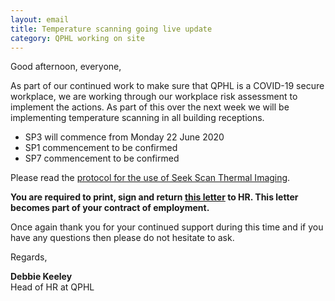 ```yaml
---
layout: email
title: Temperature scanning going live update
category: QPHL working on site
---
```


Good afternoon, everyone,

As part of our continued work to make sure that QPHL is a COVID-19 secure workplace, we are working through our workplace risk assessment to implement the actions.  As part of this over the next week we will be implementing temperature scanning in all building receptions.

- SP3 will commence from Monday 22 June 2020
- SP1 commencement to be confirmed
- SP7 commencement to be confirmed

Please read the [protocol for the use of Seek Scan Thermal Imaging](/downloads/protocol-for-the-use-of-seek-scan-thermal-imaging.pdf).

**You are required to print, sign and return [this letter](/downloads/introduction-to-temperature-checking-in-the-workplace.pdf) to HR. This letter becomes part of your contract of employment.**

Once again thank you for your continued support during this time and if you have any questions then please do not hesitate to ask.

Regards,

**Debbie Keeley**<br>
Head of HR at QPHL